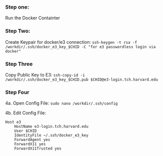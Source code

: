 ### Step one: 
Run the Docker Containter 

### Step Two:
Create Keypair for docker/e3 connection: ``` ssh-keygen -t rsa -f /workdir/.ssh/docker_e3_key_$CHID -C "for e3 passwordless login via docker" ```

### Step Three 
Copy Public Key to E3: ``` ssh-copy-id -i /workdir/.ssh/docker_e3_key_$CHID.pub $CHID@e3-login.tch.harvard.edu ```


### Step Four
4a. Open Config File: ``` sudo nano /workdir/.ssh/config ```

4b. Edit Config File:
```
Host e3
    HostName e3-login.tch.harvard.edu
    User $CHID
    IdentityFile ~/.ssh/docker_e3_key
    ForwardAgent yes
    ForwardX11 yes
    ForwardX11Trusted yes
```
